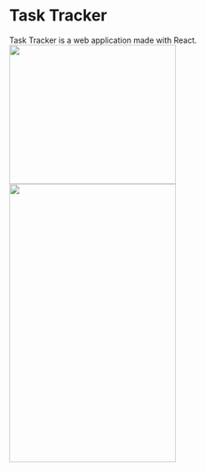 # Task Tracker
Task Tracker is a web application made with React.
<img src="https://user-images.githubusercontent.com/58335939/188261937-d3658666-ab39-4c1d-acf1-61e199b55de9.png" width="300" height="250">
<img src="https://user-images.githubusercontent.com/58335939/188261942-3d4f445d-a8c2-4bad-84eb-739949be033f.png" width="300" height="500">
